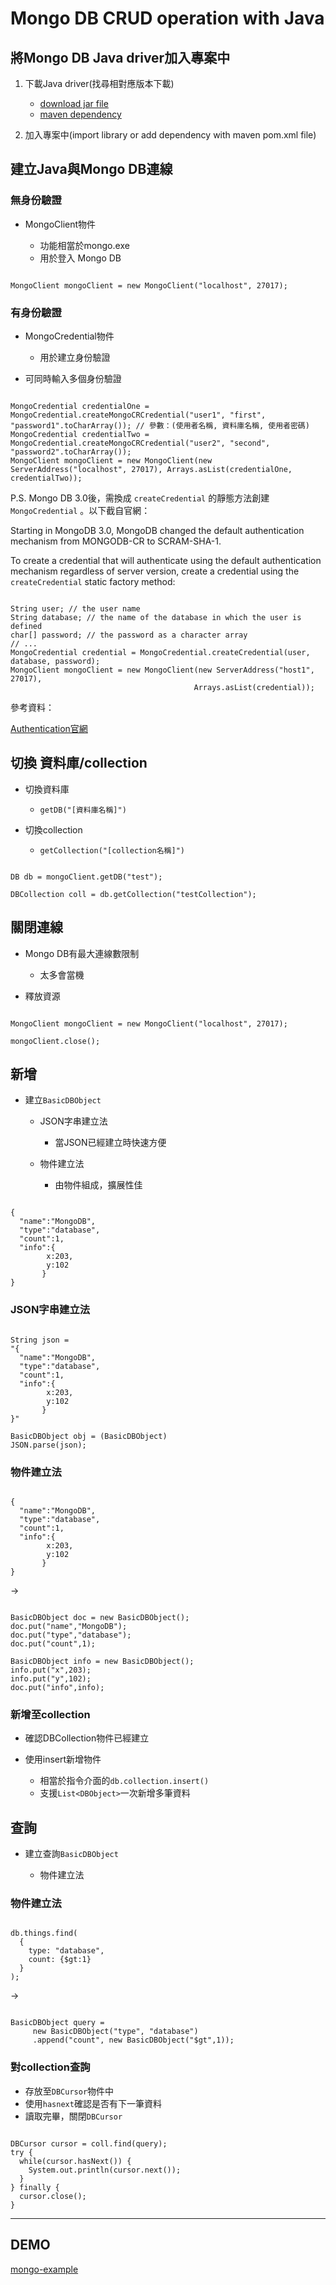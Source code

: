 # Mongo DB CRUD operation with Java #

## 將Mongo DB Java driver加入專案中 ##

1. 下載Java driver(找尋相對應版本下載)

    - [download jar file](http://central.maven.org/maven2/org/mongodb/mongo-java-driver/)
    - [maven dependency](https://mvnrepository.com/artifact/org.mongodb/mongo-java-driver)

2. 加入專案中(import library or add dependency with maven pom.xml file)

## 建立Java與Mongo DB連線 ##

### 無身份驗證 ###

- MongoClient物件

    - 功能相當於mongo.exe
    - 用於登入 Mongo DB
    
```

MongoClient mongoClient = new MongoClient("localhost", 27017);

```

### 有身份驗證 ###

- MongoCredential物件

    - 用於建立身份驗證
    
- 可同時輸入多個身份驗證

```

MongoCredential credentialOne = MongoCredential.createMongoCRCredential("user1", "first", "password1".toCharArray()); // 參數：(使用者名稱, 資料庫名稱, 使用者密碼)
MongoCredential credentialTwo = MongoCredential.createMongoCRCredential("user2", "second", "password2".toCharArray());
MongoClient mongoClient = new MongoClient(new ServerAddress("localhost", 27017), Arrays.asList(credentialOne, credentialTwo));

```

P.S. Mongo DB 3.0後，需換成 `createCredential` 的靜態方法創建 `MongoCredential` 。以下截自官網：

Starting in MongoDB 3.0, MongoDB changed the default authentication mechanism from MONGODB-CR to SCRAM-SHA-1.

To create a credential that will authenticate using the default authentication mechanism regardless of server version, create a credential using the `createCredential` static factory method:


```

String user; // the user name
String database; // the name of the database in which the user is defined
char[] password; // the password as a character array
// ...
MongoCredential credential = MongoCredential.createCredential(user, database, password);
MongoClient mongoClient = new MongoClient(new ServerAddress("host1", 27017),
                                         Arrays.asList(credential));

```

參考資料：

[Authentication官網](http://mongodb.github.io/mongo-java-driver/3.4/driver/tutorials/authentication/)

## 切換 資料庫/collection ##

- 切換資料庫

    - `getDB("[資料庫名稱]")`

- 切換collection

    - `getCollection("[collection名稱]")`
    
```

DB db = mongoClient.getDB("test");

DBCollection coll = db.getCollection("testCollection");

```

## 關閉連線 ##

- Mongo DB有最大連線數限制

    - 太多會當機

- 釋放資源

```

MongoClient mongoClient = new MongoClient("localhost", 27017);

mongoClient.close();

```

## 新增 ##

- 建立`BasicDBObject`

    - JSON字串建立法

        - 當JSON已經建立時快速方便
        
    - 物件建立法

        - 由物件組成，擴展性佳

```

{
  "name":"MongoDB",
  "type":"database",
  "count":1,
  "info":{
        x:203,
        y:102
       }
}

```

### JSON字串建立法 ###

```

String json = 
"{
  "name":"MongoDB",
  "type":"database",
  "count":1,
  "info":{
        x:203,
        y:102
       }
}"

BasicDBObject obj = (BasicDBObject)
JSON.parse(json);

```

### 物件建立法 ###

```

{
  "name":"MongoDB",
  "type":"database",
  "count":1,
  "info":{
        x:203,
        y:102
       }
}

```

->

```

BasicDBObject doc = new BasicDBObject();
doc.put("name","MongoDB");
doc.put("type","database");
doc.put("count",1);

BasicDBObject info = new BasicDBObject();
info.put("x",203);
info.put("y",102);
doc.put("info",info);

```

### 新增至collection ###

- 確認DBCollection物件已經建立
- 使用insert新增物件

    - 相當於指令介面的`db.collection.insert()`
    - 支援`List<DBObject>`一次新增多筆資料

## 查詢 ##

- 建立查詢`BasicDBObject`

    - 物件建立法

### 物件建立法 ###

```

db.things.find(
  {
    type: "database",
    count: {$gt:1}
  }
);

```

->

```

BasicDBObject query =
     new BasicDBObject("type", "database")
     .append("count", new BasicDBObject("$gt",1));

```

### 對collection查詢 ###

- 存放至`DBCursor`物件中
- 使用`hasnext`確認是否有下一筆資料
- 讀取完畢，關閉`DBCursor`

```

DBCursor cursor = coll.find(query);
try {
  while(cursor.hasNext()) {
    System.out.println(cursor.next());
  }
} finally {
  cursor.close();
}

```







---

## DEMO ##

[mongo-example](https://github.com/eden90267/mongo-example)